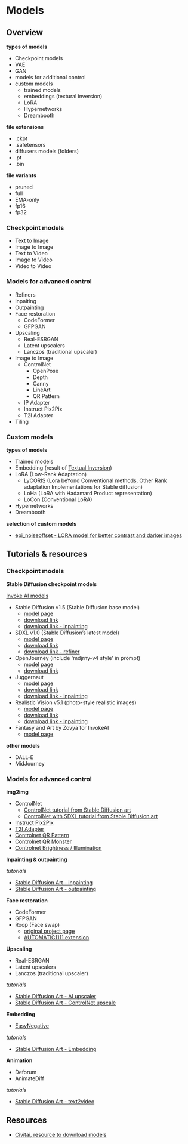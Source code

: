 # Models

## Overview

**types of models**

- Checkpoint models
- VAE
- GAN
- models for additional control
- custom models
  - trained models
  - embeddings (textural inversion)
  - LoRA
  - Hypernetworks
  - Dreambooth

**file extensions**

- .ckpt
- .safetensors
- diffusers models (folders)
- .pt
- .bin

**file variants**

- pruned
- full
- EMA-only
- fp16
- fp32

### Checkpoint models

- Text to Image
- Image to Image
- Text to Video
- Image to Video
- Video to Video

### Models for advanced control

- Refiners
- Inpaiting
- Outpainting
- Face restoration
  - CodeFormer
  - GFPGAN
- Upscaling
  - Real-ESRGAN
  - Latent upscalers
  - Lanczos (traditional upscaler)
- Image to Image
  - ControlNet
    - OpenPose
    - Depth
    - Canny
    - LineArt
    - QR Pattern
  - IP Adapter
  - Instruct Pix2Pix
  - T2I Adapter
- Tiling

### Custom models

**types of models**

- Trained models
- Embedding (result of [Textual Inversion](https://textual-inversion.github.io/))
- LoRA (Low-Rank Adaptation)
  - LyCORIS (Lora beYond Conventional methods, Other Rank adaptation Implementations for Stable diffusion)
  - LoHa (LoRA with Hadamard Product representation)
  - LoCon (Conventional LoRA)
- Hypernetworks
- Dreambooth

**selection of custom models**

- [epi_noiseoffset - LORA model for better contrast and darker images](https://civitai.com/models/13941/epinoiseoffset)


## Tutorials & resources

### Checkpoint models

**Stable Diffusion checkpoint models**

[Invoke AI models](https://models.invoke.ai/)

- Stable Diffusion v1.5 (Stable Diffusion base model)
  - [model page](https://huggingface.co/runwayml/stable-diffusion-v1-5)
  - [download link](https://huggingface.co/runwayml/stable-diffusion-v1-5/resolve/main/v1-5-pruned.safetensors)
  - [download link - inpainting](https://huggingface.co/runwayml/stable-diffusion-inpainting/resolve/main/sd-v1-5-inpainting.ckpt)
- SDXL v1.0 (Stable Diffusion’s latest model)
  - [model page](https://huggingface.co/stabilityai/stable-diffusion-xl-base-1.0)
  - [download link](https://huggingface.co/stabilityai/stable-diffusion-xl-base-1.0/resolve/main/sd_xl_base_1.0_0.9vae.safetensors)
  - [download link - refiner](https://huggingface.co/stabilityai/stable-diffusion-xl-refiner-1.0/resolve/main/sd_xl_refiner_1.0_0.9vae.safetensors)
- OpenJourney (include 'mdjrny-v4 style' in prompt)
  - [model page](https://huggingface.co/prompthero/openjourney)
  - [download link](https://huggingface.co/prompthero/openjourney/resolve/main/mdjrny-v4.safetensors)
- Juggernaut
  - [model page](https://civitai.com/models/46422)
  - [download link](https://civitai.com/api/download/models/127207?type=Model&format=SafeTensor&size=pruned&fp=fp16)
  - [download link - inpainting](https://civitai.com/api/download/models/129549?type=Model&format=SafeTensor&size=full&fp=fp32)
- Realistic Vision v5.1 (photo-style realistic images)
  - [model page](https://civitai.com/models/4201/realistic-vision-v20)
  - [download link](https://civitai.com/api/download/models/130072?type=Model&format=SafeTensor&size=pruned&fp=fp16)
  - [download link - inpainting](https://civitai.com/api/download/models/130090)
- Fantasy and Art by Zovya for InvokeAI
  - [model page](https://huggingface.co/Hipsterusername/InvokeAI_Fantasy_and_Art_by_Zovya)


**other models**

- DALL-E
- MidJourney

### Models for advanced control

**img2img**

- ControlNet
  - [ControlNet tutorial from Stable Diffusion art](https://stable-diffusion-art.com/controlnet/)
  - [ControlNet with SDXL tutorial from Stable Diffusion art](https://stable-diffusion-art.com/controlnet-sdxl/)
- [Instruct Pix2Pix](https://www.timothybrooks.com/instruct-pix2pix)
- [T2I Adapter](https://github.com/TencentARC/T2I-Adapter)
- [Controlnet QR Pattern](https://civitai.com/models/90940/controlnet-qr-pattern-qr-codes)
- [Controlnet QR Monster](https://huggingface.co/monster-labs/control_v1p_sd15_qrcode_monster)
- [Controlnet Brightness / Illumination](https://huggingface.co/ioclab/ioc-controlnet/tree/main/models)

**Inpainting & outpainting**

_tutorials_
- [Stable Diffusion Art - inpainting](https://stable-diffusion-art.com/inpainting_basics/)
- [Stable Diffusion Art - outpainting](https://stable-diffusion-art.com/outpainting/)

**Face restoration**
- CodeFormer
- GFPGAN
- Roop (Face swap)
  - [original project page](https://github.com/s0md3v/roop)
  - [AUTOMATIC1111 extension](https://github.com/s0md3v/sd-webui-roop)

**Upscaling**

- Real-ESRGAN
- Latent upscalers
- Lanczos (traditional upscaler)

_tutorials_
- [Stable Diffusion Art - AI upscaler](https://stable-diffusion-art.com/ai-upscaler/)
- [Stable Diffusion Art - ControlNet upscale](https://stable-diffusion-art.com/controlnet-upscale/)

**Embedding**

- [EasyNegative](https://civitai.com/models/7808/easynegative)

_tutorials_
- [Stable Diffusion Art - Embedding](https://stable-diffusion-art.com/embedding/)

**Animation**

- Deforum
- AnimateDiff

_tutorials_
- [Stable Diffusion Art - text2video](https://stable-diffusion-art.com/text-to-video/)


## Resources
- [Civitai, resource to download models](https://civitai.com/models)
